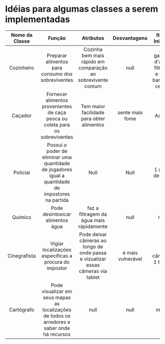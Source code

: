 # Idéias para algumas classes a serem implementadas

Nome da Classe | Função | Atributos | Desvantagens | Itens Iniciais| Construtores | Idealizador
:------------: | :----: | :-------: | :----------: | :-----------: | :----------: | ---------: |
Cozinheiro | Preparar alimentos para consumo dos sobreviventes | Cozinha bem mais rápido em comparação ao sobrevivente comum | null | , 1 garrafa d'água filtrada e uma barra de cereal |Velocidade - | Arthur
Caçador | Fornecer alimentos provenientes de caça pesca ou coleta para os sobreviventes | Tem maior facilidade para obter alimentos | sente mais fome | Adaga | Velocidade + | Adriel
Policial | Possui o poder de eliminar uma quantidade de jogadores igual a quantidade de impostores na partida | Null | Null | 1 arma de fogo | Coragem + | Arthur
Quimico | Pode desintoxicar alimentos água |faz a filtragem da água mais rápidamente | null | null | filtro | Arthur
Cinegrafista | Vigiar localizações especificas a procura do impostor | Pode deixar câmeras ao longo de onde passa e vizualizar essas câmeras via tablet | é mais vulnerável | 3 câmeras 1 tablet | null | Arthur
Cartógrafo | Pode visualizar em seus mapas as localizações de todos os arredores e saber onde há recursos | null | null | mapa | null | Arthur
